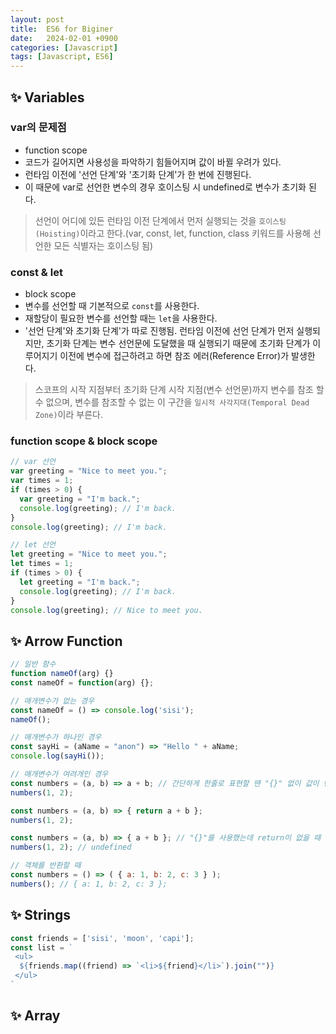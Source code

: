 ```yaml
---
layout: post
title:  ES6 for Biginer
date:   2024-02-01 +0900
categories: [Javascript]
tags: [Javascript, ES6]
---
```



## ✨ Variables

### var의 문제점

- function scope
- 코드가 길어지면 사용성을 파악하기 힘들어지며 값이 바뀔 우려가 있다.
- 런타임 이전에 '선언 단계'와 '초기화 단계'가 한 번에 진행된다.
- 이 때문에 var로 선언한 변수의 경우 호이스팅 시 undefined로 변수가 초기화 된다.

> 선언이 어디에 있든 런타임 이전 단계에서 먼저 실행되는 것을 `호이스팅(Hoisting)`이라고 한다.(var, const, let, function, class 키워드를 사용해 선언한 모든 식별자는 호이스팅 됨)

### const & let

- block scope
- 변수를 선언할 때 기본적으로 `const`를 사용한다.
- 재할당이 필요한 변수를 선언할 때는 `let`을 사용한다.
- '선언 단계'와 초기화 단계'가 따로 진행됨. 런타임 이전에 선언 단계가 먼저 실행되지만, 초기화 단계는 변수 선언문에 도달했을 때 실행되기 때문에 초기화 단계가 이루어지기 이전에 변수에 접근하려고 하면 참조 에러(Reference Error)가 발생한다.

> 스코프의 시작 지점부터 초기화 단계 시작 지점(변수 선언문)까지 변수를 참조 할 수 없으며, 변수를 참조할 수 없는 이 구간을 `일시적 사각지대(Temporal Dead Zone)`이라 부른다.

### function scope & block scope

```javascript
// var 선언
var greeting = "Nice to meet you.";
var times = 1;
if (times > 0) {
  var greeting = "I'm back.";
  console.log(greeting); // I'm back.
}
console.log(greeting); // I'm back.

// let 선언
let greeting = "Nice to meet you.";
let times = 1;
if (times > 0) {
  let greeting = "I'm back.";
  console.log(greeting); // I'm back.
}
console.log(greeting); // Nice to meet you.
```


## ✨ Arrow Function

```javascript
// 일반 함수
function nameOf(arg) {}
const nameOf = function(arg) {};

// 매개변수가 없는 경우
const nameOf = () => console.log('sisi');
nameOf();

// 매개변수가 하나인 경우
const sayHi = (aName = "anon") => "Hello " + aName;
console.log(sayHi());

// 매개변수가 여려개인 경우
const numbers = (a, b) => a + b; // 간단하게 한줄로 표현할 땐 "{}" 없이 값이 반환됩니다.
numbers(1, 2);

const numbers = (a, b) => { return a + b }; 
numbers(1, 2);

const numbers = (a, b) => { a + b }; // "{}"를 사용했는데 return이 없을 때 
numbers(1, 2); // undefined

// 객체를 반환할 때
const numbers = () => ( { a: 1, b: 2, c: 3 } );
numbers(); // { a: 1, b: 2, c: 3 };
```


## ✨ Strings

```javascript
const friends = ['sisi', 'moon', 'capi'];
const list = `
 <ul>
  ${friends.map((friend) => `<li>${friend}</li>`).join("")}
 </ul>
`
```

## ✨ Array